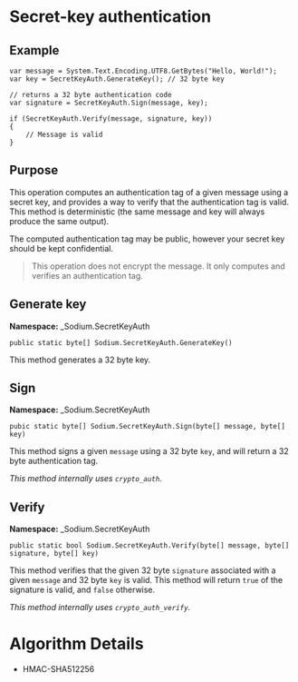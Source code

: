 # Secret-key authentication

## Example

```
var message = System.Text.Encoding.UTF8.GetBytes("Hello, World!");
var key = SecretKeyAuth.GenerateKey(); // 32 byte key

// returns a 32 byte authentication code
var signature = SecretKeyAuth.Sign(message, key);

if (SecretKeyAuth.Verify(message, signature, key))
{
    // Message is valid
}
```

## Purpose

This operation computes an authentication tag of a given message using a secret key, and provides a way to verify that the authentication tag is valid. This method is deterministic (the same message and key will always produce the same output).

The computed authentication tag may be public, however your secret key should be kept confidential.

> This operation does not encrypt the message. It only computes and verifies an authentication tag.

## Generate key

__Namespace:__ _Sodium.SecretKeyAuth

```
public static byte[] Sodium.SecretKeyAuth.GenerateKey()
```

This method generates a 32 byte key.

## Sign

__Namespace:__ _Sodium.SecretKeyAuth

```
pubic static byte[] Sodium.SecretKeyAuth.Sign(byte[] message, byte[] key)
```

This method signs a given `message` using a 32 byte `key`, and will return a 32 byte authentication tag.

_This method internally uses `crypto_auth`._

## Verify

__Namespace:__ _Sodium.SecretKeyAuth

```
public static bool Sodium.SecretKeyAuth.Verify(byte[] message, byte[] signature, byte[] key)
```

This method verifies that the given 32 byte `signature` associated with a given `message` and 32 byte `key` is valid. This method will return `true` of the signature is valid, and `false` otherwise.

_This method internally uses `crypto_auth_verify`._
# Algorithm Details

- HMAC-SHA512256